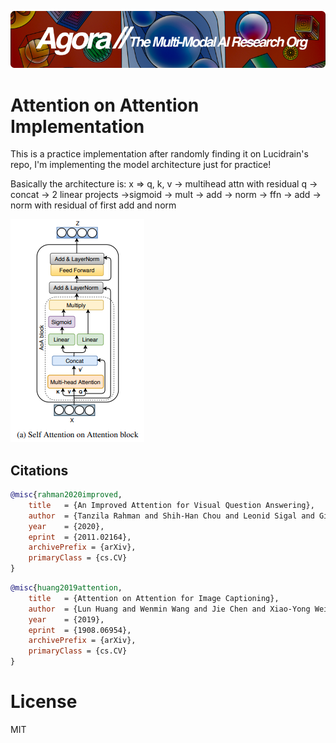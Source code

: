 [![Multi-Modality](agorabanner.png)](https://discord.gg/qUtxnK2NMf)

# Attention on Attention Implementation
This is a practice implementation after randomly finding it on Lucidrain's repo, I'm implementing the model architecture just for practice!

Basically the architecture is:
x => q, k, v -> multihead attn with residual q -> concat -> 2 linear projects
->sigmoid -> mult -> add -> norm -> ffn -> add -> norm with residual of first add and norm

<img src="./saoa.png"></img>



## Citations

```bibtex
@misc{rahman2020improved,
    title   = {An Improved Attention for Visual Question Answering}, 
    author  = {Tanzila Rahman and Shih-Han Chou and Leonid Sigal and Giuseppe Carenini},
    year    = {2020},
    eprint  = {2011.02164},
    archivePrefix = {arXiv},
    primaryClass = {cs.CV}
}
```

```bibtex
@misc{huang2019attention,
    title   = {Attention on Attention for Image Captioning}, 
    author  = {Lun Huang and Wenmin Wang and Jie Chen and Xiao-Yong Wei},
    year    = {2019},
    eprint  = {1908.06954},
    archivePrefix = {arXiv},
    primaryClass = {cs.CV}
}
```

# License
MIT



